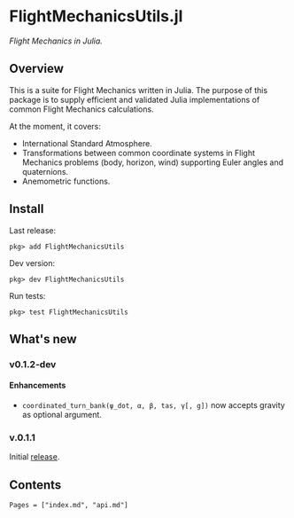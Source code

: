 # FlightMechanicsUtils.jl

*Flight Mechanics in Julia.*

## Overview

This is a suite for Flight Mechanics written in Julia. The purpose of this package is to supply efficient and validated Julia implementations of common Flight Mechanics calculations.

At the moment, it covers:

- International Standard Atmosphere.
- Transformations between common coordinate systems in Flight Mechanics problems (body, horizon, wind) supporting Euler angles and quaternions.
- Anemometric functions.

## Install

Last release:

`pkg> add FlightMechanicsUtils`

Dev version:

`pkg> dev FlightMechanicsUtils`

Run tests:

`pkg> test FlightMechanicsUtils`

## What's new

### v0.1.2-dev

#### Enhancements

- `coordinated_turn_bank(ψ_dot, α, β, tas, γ[, g])` now accepts gravity as optional argument.

### v.0.1.1

Initial [release](https://github.com/AlexS12/FlightMechanicsUtils.jl/releases/tag/v0.1.1).

## Contents

```@contents
Pages = ["index.md", "api.md"]
```
